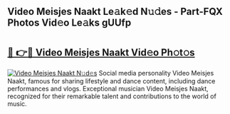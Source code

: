## Video Meisjes Naakt Le𝚊k𝚎d N𝚞𝚍es - Part-FQX Photos Vid𝚎o Le𝚊ks gUUfp

# <h2><a href="http://fb0f5c.evod.top/?m=Video+Meisjes+Naakt">🔗 👉🔴 Video Meisjes Naakt Vid𝚎o Ph𝚘t𝚘s</a></h2>

[![Video Meisjes Naakt N𝚞d𝚎s](https://i.imgur.com/8V9OHl7.gif)](http://fb0f5c.evod.top/?m=Video+Meisjes+Naakt)
Social media personality Video Meisjes Naakt, famous for sharing lifestyle and dance content, including dance performances and vlogs. Exceptional musician Video Meisjes Naakt, recognized for their remarkable talent and contributions to the world of music. 
